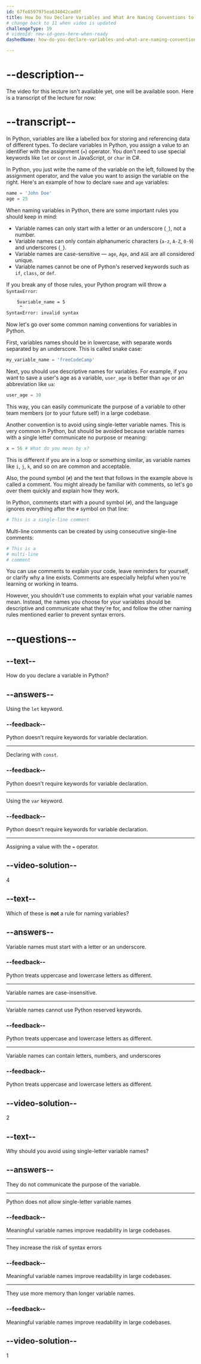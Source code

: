 ```yaml
---
id: 67fe8597975ea634042cad8f
title: How Do You Declare Variables and What Are Naming Conventions to Name Variables?
# change back to 11 when video is updated
challengeType: 19
# videoId: new-id-goes-here-when-ready
dashedName: how-do-you-declare-variables-and-what-are-naming-conventions-to-name-variables

---
```


# --description--

The video for this lecture isn't available yet, one will be available soon. Here is a transcript of the lecture for now:

# --transcript--

In Python, variables are like a labelled box for storing and referencing data of different types. To declare variables in Python, you assign a value to an identifier with the assignment (`=`) operator. You don't need to use special keywords like `let` or `const` in JavaScript, or `char` in C#.

In Python, you just write the name of the variable on the left, followed by the assignment operator, and the value you want to assign the variable on the right. Here's an example of how to declare `name` and `age` variables:

```python
name = 'John Doe'
age = 25
```

When naming variables in Python, there are some important rules you should keep in mind:

- Variable names can only start with a letter or an underscore (`_`), not a number.    
- Variable names can only contain alphanumeric characters (`a-z`, `A-Z`, `0-9`) and underscores (`_`).  
- Variable names are case-sensitive — `age`, `Age`, and `AGE` are all considered unique.
- Variable names cannot be one of Python's reserved keywords such as `if`, `class`, or `def`.
    

If you break any of those rules, your Python program will throw a `SyntaxError`:

```bash
    5variable_name = 5
     ^
SyntaxError: invalid syntax
```

Now let's go over some common naming conventions for variables in Python.

First, variables names should be in lowercase, with separate words separated by an underscore. This is called snake case:

```python
my_variable_name = 'freeCodeCamp'
```

Next, you should use descriptive names for variables. For example, if you want to save a user's age as a variable, `user_age` is better than `age` or an abbreviation like `ua`:

```python
user_age = 30
```

This way, you can easily communicate the purpose of a variable to other team members (or to your future self) in a large codebase.

Another convention is to avoid using single-letter variable names. This is very common in Python, but should be avoided because variable names with a single letter communicate no purpose or meaning:

```python
x = 56 # What do you mean by x?
```

This is different if you are in a loop or something similar, as variable names like `i`, `j`, `k`, and so on are common and acceptable.

Also, the pound symbol (`#`) and the text that follows in the example above is called a comment. You might already be familiar with comments, so let's go over them quickly and explain how they work.

In Python, comments start with a pound symbol (`#`), and the language ignores everything after the `#` symbol on that line:

```python
# This is a single-line comment
```

Multi-line comments can be created by using consecutive single-line comments:

```python
# This is a
# multi-line
# comment
```

You can use comments to explain your code, leave reminders for yourself, or clarify why a line exists. Comments are especially helpful when you're learning or working in teams.

However, you shouldn't use comments to explain what your variable names mean. Instead, the names you choose for your variables should be descriptive and communicate what they're for, and follow the other naming rules mentioned earlier to prevent syntax errors.

# --questions--

## --text--

How do you declare a variable in Python?

## --answers--

Using the `let` keyword.

### --feedback--

Python doesn't require keywords for variable declaration.

---

Declaring with `const`.

### --feedback--

Python doesn't require keywords for variable declaration.

---

Using the `var` keyword.

### --feedback--

Python doesn't require keywords for variable declaration.

---

Assigning a value with the `=` operator.

## --video-solution--

4

## --text--

Which of these is **not** a rule for naming variables?

## --answers--

Variable names must start with a letter or an underscore.

### --feedback--

Python treats uppercase and lowercase letters as different.

---

Variable names are case-insensitive.

---

Variable names cannot use Python reserved keywords.

### --feedback--

Python treats uppercase and lowercase letters as different.

---

Variable names can contain letters, numbers, and underscores

### --feedback--

Python treats uppercase and lowercase letters as different.

## --video-solution--

2

## --text--

Why should you avoid using single-letter variable names?

## --answers--

They do not communicate the purpose of the variable.

---

Python does not allow single-letter variable names

### --feedback--

Meaningful variable names improve readability in large codebases.

---

They increase the risk of syntax errors

### --feedback--

Meaningful variable names improve readability in large codebases.

---

They use more memory than longer variable names.

### --feedback--

Meaningful variable names improve readability in large codebases.

## --video-solution--

1
